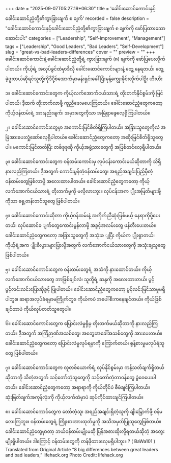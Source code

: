 +++
date = "2025-09-07T05:27:19+06:30"
title = 'ခေါင်းဆောင်ကောင်းနှင့်ခေါင်းဆောင်ညံ့တို့၏ကွာခြားချက် ၈ ချက်'
recorded = false
description = "ခေါင်းဆောင်ကောင်းနှင့်ခေါင်းဆောင်ညံ့တို့၏ကွာခြားချက် ၈ ချက်ကို ဖော်ပြထားသော ဆောင်းပါး"
categories = ["Leadership", "Self-Improvement", "Management"]
tags = ["Leadership", "Good Leaders", "Bad Leaders", "Self-Development"]
slug = "great-vs-bad-leaders-differences"
cover = ""
preview = ""
+++
ခေါင်းဆောင်ကောင်းနဲ့ ခေါင်းဆောင်ညံ့တို့ရဲ့ ကွားခြားချက် (၈) ချက်ကို ဖော်ပြပေးလိုက်ပါတယ်။ ကိုယ့်ရဲ့ အလုပ်ခွင်ထဲမှာဒီလို ခေါင်းဆောင်ကောင်းများနဲ့ တွေ့ နေရတယ်၊ တွေ့ခဲ့ဖူးတယ်ဆိုရင်သူတို့ကိုဒီပို့စ်အောက်မှာမန်းရှင်းခေါ်ပြီးမုန့်ကျွေးခိုင်းလိုက်ပါဦး ဟီးဟီး 

၁။ ခေါင်းဆောင်ကောင်းတွေက ကိုယ့်လက်အောက်ငယ်သားရဲ့ တိုးတက်နိုင်စွမ်းကို မြင်ပါတယ်၊ ဒီ့ထက် တိုးတက်လာဖို့ ကူညီဖေးမပေးကြတယ်။ ခေါင်းဆောင်ညံ့တွေကတော့ ကိုယ့်ဝန်ထမ်းရဲ့ အားနည်းချက်၊ အမှားတွေကိုသာ အမြဲရှာဖွေလေ့ရှိကြပါတယ်။ 

၂။ ခေါင်းဆောင်ကောင်းတွေမှာ အကောင်းမြင်စိတ်ရှိကြပါတယ်။ အခြားသူတွေကိုလဲ အမြဲအားပေးလှုံ့ဆော်လေ့ရှိပါတယ်။ ခေါင်းဆောင်ညံ့တွေကတော့ အဆိုးမြင်စိတ်ရှိသူတွေပါ။ မကောင်းမြင်တတ်ပြီး တစ်ခုခုဆို ကိုယ့်အဖွဲ့သားတွေကို အပြစ်တင်လေ့ရှိပါတယ်။ 

၃။ ခေါင်းဆောင်ကောင်းတွေက ဝန်ထမ်းကောင်းမှ လုပ်ငန်းကောင်းမယ်ဆိုတာကို သိရှိနားလည်ကြတယ်။ ဒီ့အတွက် ကောင်းမွန်တဲ့ဝန်ထမ်းတွေ၊ အရည်အချင်းပြည့်မှီတဲ့ ဝန်ထမ်းတွေဖြစ်လာဖို့ အလေးထားပါတယ်။ ခေါင်းဆောင်ညံ့တွေကတော့ ကိုယ့်လက်အောက်ငယ်သားရဲ့ တိုးတက်မှုကို မလိုလားဘူး။ လုပ်ငန်းအက ျိုးအမြတ်များဖို့ကိုသာ ရှေ့တန်းတင်သူတွေ ဖြစ်ပါတယ်။ 

၄။ ခေါင်းဆောင်ကောင်းဆိုတာ ကိုယ့်ဝန်ထမ်းနဲ့ အကိုက်ညီဆုံးဖြစ်မယ့် နေရာကိုပို့ပေးတယ်၊ လုပ်ဆောင်ခ ျက်တွေကောင်းမွန်လာဖို့ အခွင့်အလမ်းတွေ ဖန်တီးပေးတယ်။ ခေါင်းဆောင်ညံ့တွေကတော့ အခြားသူတွေကို အသုံးခ ျပြီး ကိုယ်က ျိုးရှာတယ်၊ ကိုယ့်ရဲ့အက ျိုးစီးပွားများပြားဖို့အတွက် လက်အောက်ငယ်သားတွေကို အသုံးချသူတွေဖြစ်ပါတယ်။ 

၅။ ခေါင်းဆောင်ကောင်းတွေက ဝန်းထမ်းတွေရဲ့ အသံကို နားထောင်တယ်။ ကိုယ့်လက်အောက်ငယ်သားတွေ ဘာဖြစ်ချင်လဲ၊ သူတို့ရဲ့ ဆန္ဒကို အလေးထားတယ်၊ ပွင့်ပွင့်လင်းလင်းပြောဆိုခွင့် ပြုပါတယ်။ ခေါင်းဆောင်ညံ့တွေကတော့ ပွင့်လင်းမြင်သာမှုမရှိပါဘူး။ ဆရာအလုပ်ခံရမှာမကြိုက်ဘူး၊ ကိုယ်ကပဲ အပေါ်စီးကနေချင်တယ်။ ကိုယ်ဖြစ်ချင်တာပဲ ကိုယ်လုပ်တတ်သူတွေပါ။ 

၆။ ခေါင်းဆောင်ကောင်းတွေက ပြောင်းလဲမှုရှိမှ တိုးတက်မယ်ဆိုတာကို နားလည်ကြတယ်။ ဒီ့အတွက် အကြံဉာဏ်အသစ်တွေ၊ အတွေးအခေါ်အသစ်တွေကို အားပေးတယ်။ ခေါင်းဆောင်ညံ့တွေကတော့ ပြောင်းလဲမှုလုပ်ရမှာကို ကြောက်တယ်၊ စွန့်စားမှုမလုပ်ရဲသူတွေ ဖြစ်ပါတယ်။ 

၇။ ခေါင်းဆောင်ကောင်းတွေက လူတစ်ယောက်ရဲ့ လုပ်နိုင်စွမ်းမှာ ကန့်သတ်ချက်ရှိတယ်ဆိုတာကို သိတဲ့အတွက် သင့်တော်တဲ့သူတွေကို သင့်တော်တဲ့တာဝန်တွေ ခွဲဝေပေးပါတယ်။ ခေါင်းဆောင်ညံ့တွေကတော့ အရာရာကို ကိုယ်တိုင်ပဲ စီမံချင်ကြပါတယ်။ ဆုံးဖြတ်ချက်အကုန်လုံးကို ကိုယ့်လက်ထဲမှာပဲ ဆုပ်ကိုင်ထားချင်ကြပါတယ်။ 

၈။ ခေါင်းဆောင်ကောင်တွေက တော်တဲ့သူ၊ အရည်အချင်းရှိတဲ့သူကို ချီးမြှောက်ဖို့ ဝန်မလေးကြဘူး။ ဝန်ထမ်းတွေရဲ့ ကြိုးစားအားထုတ်မှုကို အသိအမှတ်ပြုသူတွေဖြစ်တယ်။ ခေါင်းဆောင်ညံ့တွေမှာတာ့ ဘယ်ဝန်ထမ်းမျိုးမဆို ပြန်အစားထိုးလို့ရတယ်ဆိုတဲ့ အတွေးမျိုးရှိပါတယ်။ ဒါကြောင့် ဝန်ထမ်းတွေကို တန်ဖိုထားလေ့မရှိပါဘူး။ ? ( BaWa101 ) Translated from Original Article “8 big differences between great leaders and bad leaders,” lifehack.org Photo Credit: lifehack.org